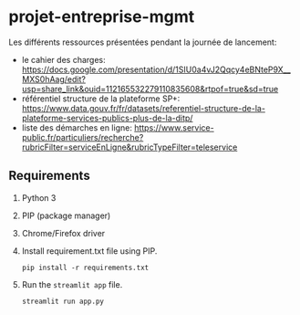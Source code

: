 # projet-entreprise-mgmt
Les différents ressources présentées pendant la journée de lancement:
- le cahier des charges: https://docs.google.com/presentation/d/1SIU0a4vJ2Qqcy4eBNteP9X__MXS0hAag/edit?usp=share_link&ouid=112165532279110835608&rtpof=true&sd=true
- référentiel structure de la plateforme SP+: https://www.data.gouv.fr/fr/datasets/referentiel-structure-de-la-plateforme-services-publics-plus-de-la-ditp/
- liste des démarches en ligne: https://www.service-public.fr/particuliers/recherche?rubricFilter=serviceEnLigne&rubricTypeFilter=teleservice

## Requirements
1. Python 3
2. PIP (package manager)
3. Chrome/Firefox driver
4. Install requirement.txt file using PIP. 
   
   `pip install -r requirements.txt `
 
2. Run the `streamlit app` file.

   ```
   streamlit run app.py
   ```